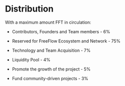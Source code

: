 # Distribution

With a maximum amount FFT in circulation:

-   Contributors, Founders and Team members - 6%
    
-   Reserved for FreeFlow Ecosystem and Network - 75%
    
-   Technology and Team Acquisition - 7%
    
-   Liquidity Pool - 4%
    
-   Promote the growth of the project - 5%
    
-   Fund community-driven projects - 3%